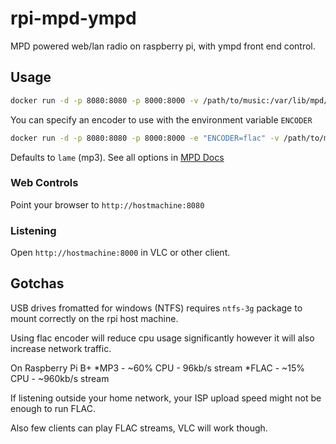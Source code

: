# rpi-mpd-ympd
MPD powered web/lan radio on raspberry pi, with ympd front end control.

## Usage
```bash
docker run -d -p 8080:8080 -p 8000:8000 -v /path/to/music:/var/lib/mpd/music --name mpd a0js/rpi-mpd-ympd
```
You can specify an encoder to use with the environment variable `ENCODER`
```bash
docker run -d -p 8080:8080 -p 8000:8000 -e "ENCODER=flac" -v /path/to/music:/var/lib/mpd/music --name mpd a0js/rpi-mpd-ympd
```
Defaults to `lame` (mp3). See all options in [MPD Docs](http://www.musicpd.org/doc/user/encoder_plugins.html)

### Web Controls
Point your browser to `http://hostmachine:8080`

### Listening
Open `http://hostmachine:8000` in VLC or other client.

## Gotchas
USB drives fromatted for windows (NTFS) requires `ntfs-3g` package to mount correctly on the rpi host machine.

Using flac encoder will reduce cpu usage significantly however it will also increase network traffic.

On Raspberry Pi B+
*MP3 - ~60% CPU - 96kb/s stream
*FLAC - ~15% CPU - ~960kb/s stream

If listening outside your home network, your ISP upload speed might not be enough to run FLAC.

Also few clients can play FLAC streams, VLC will work though.
